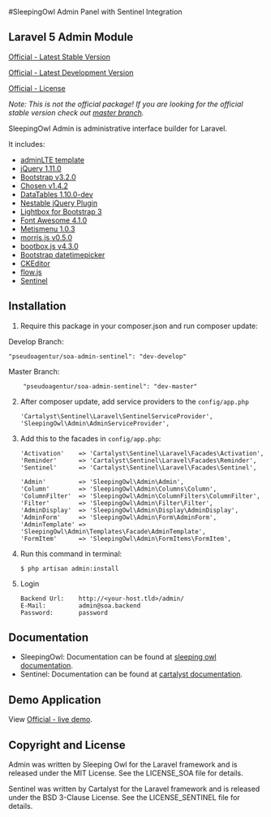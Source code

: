 #SleepingOwl Admin Panel with Sentinel Integration


## Laravel 5 Admin Module

[Official - Latest Stable Version](https://packagist.org/packages/sleeping-owl/admin)

[Official - Latest Development Version](https://packagist.org/packages/sleeping-owl/admin)

[Official - License](https://packagist.org/packages/sleeping-owl/admin)

*Note: This is not the official package! If you are looking for the official stable version check out [master branch](https://github.com/sleeping-owl/admin).*

SleepingOwl Admin is administrative interface builder for Laravel.

It includes:

 - [adminLTE template](https://almsaeedstudio.com/)
 - [jQuery 1.11.0](http://jquery.org)
 - [Bootstrap v3.2.0](http://getbootstrap.com)
 - [Chosen v1.4.2](http://harvesthq.github.io/chosen/)
 - [DataTables 1.10.0-dev](http://www.sprymedia.co.uk)
 - [Nestable jQuery Plugin](http://dbushell.github.io/Nestable/)
 - [Lightbox for Bootstrap 3](https://github.com/ashleydw/lightbox)
 - [Font Awesome 4.1.0](http://fontawesome.io)
 - [Metismenu 1.0.3](https://github.com/onokumus/metisMenu)
 - [morris.js v0.5.0]()
 - [bootbox.js v4.3.0](http://bootboxjs.com)
 - [Bootstrap datetimepicker](http://eonasdan.github.io/bootstrap-datetimepicker/)
 - [CKEditor](http://ckeditor.com)
 - [flow.js](https://github.com/flowjs/flow.js)
 - [Sentinel](https://cartalyst.com/manual/sentinel)

## Installation

 1. Require this package in your composer.json and run composer update:

Develop Branch:

	"pseudoagentur/soa-admin-sentinel": "dev-develop"

Master Branch:

        "pseudoagentur/soa-admin-sentinel": "dev-master"


 2. After composer update, add service providers to the `config/app.php`

	    'Cartalyst\Sentinel\Laravel\SentinelServiceProvider',
        'SleepingOwl\Admin\AdminServiceProvider',

 3. Add this to the facades in `config/app.php`:

        'Activation'    => 'Cartalyst\Sentinel\Laravel\Facades\Activation',
        'Reminder'      => 'Cartalyst\Sentinel\Laravel\Facades\Reminder',
        'Sentinel'      => 'Cartalyst\Sentinel\Laravel\Facades\Sentinel',
        
        'Admin'         => 'SleepingOwl\Admin\Admin',
        'Column'        => 'SleepingOwl\Admin\Columns\Column',
        'ColumnFilter'  => 'SleepingOwl\Admin\ColumnFilters\ColumnFilter',
        'Filter'        => 'SleepingOwl\Admin\Filter\Filter',
        'AdminDisplay'  => 'SleepingOwl\Admin\Display\AdminDisplay',
        'AdminForm'     => 'SleepingOwl\Admin\Form\AdminForm',
        'AdminTemplate' => 'SleepingOwl\Admin\Templates\Facade\AdminTemplate',
        'FormItem'      => 'SleepingOwl\Admin\FormItems\FormItem',

 4. Run this command in terminal:

		$ php artisan admin:install

		
 5. Login

        Backend Url:    http://<your-host.tld>/admin/
        E-Mail:         admin@soa.backend
        Password:       password
## Documentation

* SleepingOwl: Documentation can be found at [sleeping owl documentation](http://sleeping-owl.github.io/v3).
* Sentinel: Documentation can be found at [cartalyst documentation](https://cartalyst.com/manual/sentinel).

## Demo Application

View [Official - live demo](http://sleepingowladmindemo2.cloudcontrolled.com).

## Copyright and License

Admin was written by Sleeping Owl for the Laravel framework and is released under the MIT License. See the LICENSE_SOA file for details.

Sentinel was written by Cartalyst for the Laravel framework and is released under the BSD 3-Clause License. See the LICENSE_SENTINEL file for details.